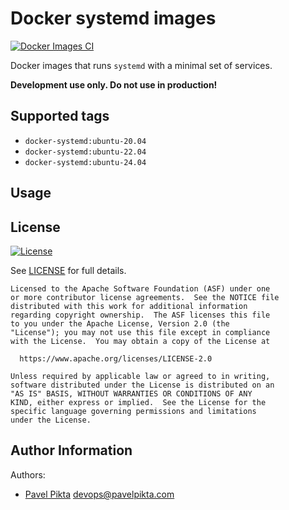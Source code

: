 # Docker systemd images #

[![Docker Images CI](https://github.com/pavelpikta/docker-systemd/actions/workflows/ci.yml/badge.svg?branch=main)](https://github.com/pavelpikta/docker-systemd/actions/workflows/ci.yml)

Docker images that runs `systemd` with a minimal set of services.

**Development use only. Do not use in production!**

## Supported tags ##

* `docker-systemd:ubuntu-20.04`
* `docker-systemd:ubuntu-22.04`
* `docker-systemd:ubuntu-24.04`

## Usage ##

## License ##

[![License](https://img.shields.io/badge/License-Apache%202.0-blue.svg)](https://opensource.org/licenses/Apache-2.0)

See [LICENSE](LICENSE) for full details.

```text
Licensed to the Apache Software Foundation (ASF) under one
or more contributor license agreements.  See the NOTICE file
distributed with this work for additional information
regarding copyright ownership.  The ASF licenses this file
to you under the Apache License, Version 2.0 (the
"License"); you may not use this file except in compliance
with the License.  You may obtain a copy of the License at

  https://www.apache.org/licenses/LICENSE-2.0

Unless required by applicable law or agreed to in writing,
software distributed under the License is distributed on an
"AS IS" BASIS, WITHOUT WARRANTIES OR CONDITIONS OF ANY
KIND, either express or implied.  See the License for the
specific language governing permissions and limitations
under the License.
```

## Author Information ##

Authors:

* [Pavel Pikta](https://github.com/pavelpikta) <devops@pavelpikta.com>

